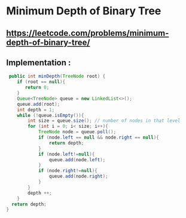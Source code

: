 # Minimum Depth of Binary Tree
## https://leetcode.com/problems/minimum-depth-of-binary-tree/

## Implementation :

```java
 public int minDepth(TreeNode root) {
    if (root == null){
       return 0;
    }
    Queue<TreeNode> queue = new LinkedList<>();
    queue.add(root);
    int depth = 1;
    while (!queue.isEmpty()){
        int size = queue.size(); // number of nodes in that level
        for (int i = 0; i< size; i++){
            TreeNode node = queue.poll();
            if (node.left == null && node.right == null){
                return depth;
            }
            if (node.left!=null){
                queue.add(node.left);
            }
            if (node.right!=null){
                queue.add(node.right);
            }
        }
        depth ++;
    }  
  return depth;
}
```


